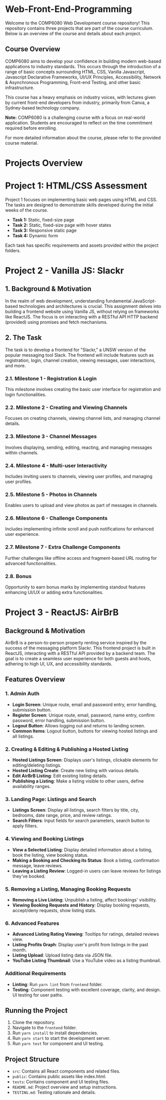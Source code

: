 # Web-Front-End-Programming

Welcome to the COMP6080 Web Development course repository! This repository contains three projects that are part of the course curriculum. Below is an overview of the course and details about each project.

## Course Overview

COMP6080 aims to develop your confidence in building modern web-based applications to industry standards. This occurs through the introduction of a range of basic concepts surrounding HTML, CSS, Vanilla Javascript, Javascript Declarative Frameworks, UI/UX Principles, Accessibility, Network & Asynchronous Programming, Front-end Testing, and other basic infrastructure.

This course has a heavy emphasis on industry voices, with lectures given by current front-end developers from industry, primarily from Canva, a Sydney-based technology company.

**Note:** COMP6080 is a challenging course with a focus on real-world application. Students are encouraged to reflect on the time commitment required before enrolling.

For more detailed information about the course, please refer to the provided course material.

# Projects Overview

# Project 1: HTML/CSS Assessment

Project 1 focuses on implementing basic web pages using HTML and CSS. The tasks are designed to demonstrate skills developed during the initial weeks of the course.

- **Task 1:** Static, fixed-size page
- **Task 2:** Static, fixed-size page with hover states
- **Task 3:** Responsive static page
- **Task 4:** Dynamic form

Each task has specific requirements and assets provided within the project folders.


# Project 2 - Vanilla JS: Slackr

## 1. Background & Motivation

In the realm of web development, understanding fundamental JavaScript-based technologies and architectures is crucial. This assignment delves into building a frontend website using Vanilla JS, without relying on frameworks like ReactJS. The focus is on interacting with a RESTful API HTTP backend (provided) using promises and fetch mechanisms.

## 2. The Task

The task is to develop a frontend for "Slackr," a UNSW version of the popular messaging tool Slack. The frontend will include features such as registration, login, channel creation, viewing messages, user interactions, and more.

### 2.1. Milestone 1 - Registration & Login

This milestone involves creating the basic user interface for registration and login functionalities.

### 2.2. Milestone 2 - Creating and Viewing Channels

Focuses on creating channels, viewing channel lists, and managing channel details.

### 2.3. Milestone 3 - Channel Messages

Involves displaying, sending, editing, reacting, and managing messages within channels.

### 2.4. Milestone 4 - Multi-user Interactivity

Includes inviting users to channels, viewing user profiles, and managing user profiles.

### 2.5. Milestone 5 - Photos in Channels

Enables users to upload and view photos as part of messages in channels.

### 2.6. Milestone 6 - Challenge Components

Includes implementing infinite scroll and push notifications for enhanced user experience.

### 2.7. Milestone 7 - Extra Challenge Components

Further challenges like offline access and fragment-based URL routing for advanced functionalities.

### 2.8. Bonus

Opportunity to earn bonus marks by implementing standout features enhancing UI/UX or adding extra functionalities.


# Project 3 - ReactJS: AirBrB

## Background & Motivation

AirBrB is a person-to-person property renting service inspired by the success of the messaging platform Slackr. This frontend project is built in ReactJS, interacting with a RESTful API provided by a backend team. The goal is to create a seamless user experience for both guests and hosts, adhering to high UI, UX, and accessibility standards.

## Features Overview

### 1. Admin Auth

- **Login Screen**: Unique route, email and password entry, error handling, submission button.
- **Register Screen**: Unique route, email, password, name entry, confirm password, error handling, submission button.
- **Logout Button**: Allows logging out and returns to landing screen.
- **Common Items**: Logout button, buttons for viewing hosted listings and all listings.

### 2. Creating & Editing & Publishing a Hosted Listing

- **Hosted Listings Screen**: Displays user's listings, clickable elements for editing/deleting listings.
- **Hosted Listing Create**: Create new listing with various details.
- **Edit AirBrB Listing**: Edit existing listing details.
- **Publishing a Listing**: Make a listing visible to other users, define availability ranges.

### 3. Landing Page: Listings and Search

- **Listings Screen**: Display all listings, search filters by title, city, bedrooms, date range, price, and review ratings.
- **Search Filters**: Input fields for search parameters, search button to apply filters.

### 4. Viewing and Booking Listings

- **View a Selected Listing**: Display detailed information about a listing, book the listing, view booking status.
- **Making a Booking and Checking its Status**: Book a listing, confirmation message, leave reviews.
- **Leaving a Listing Review**: Logged-in users can leave reviews for listings they've booked.

### 5. Removing a Listing, Managing Booking Requests

- **Removing a Live Listing**: Unpublish a listing, affect bookings' visibility.
- **Viewing Booking Requests and History**: Display booking requests, accept/deny requests, show listing stats.

### 6. Advanced Features

- **Advanced Listing Rating Viewing**: Tooltips for ratings, detailed reviews view.
- **Listing Profits Graph**: Display user's profit from listings in the past month.
- **Listing Upload**: Upload listing data via JSON file.
- **YouTube Listing Thumbnail**: Use a YouTube video as a listing thumbnail.

### Additional Requirements

- **Linting**: Run `yarn lint` from `frontend` folder.
- **Testing**: Component testing with excellent coverage, clarity, and design. UI testing for user paths.

## Running the Project

1. Clone the repository.
2. Navigate to the `frontend` folder.
3. Run `yarn install` to install dependencies.
4. Run `yarn start` to start the development server.
5. Run `yarn test` for component and UI testing.

## Project Structure

- `src`: Contains all React components and related files.
- `public`: Contains public assets like index.html.
- `tests`: Contains component and UI testing files.
- `README.md`: Project overview and setup instructions.
- `TESTING.md`: Testing rationale and details.

